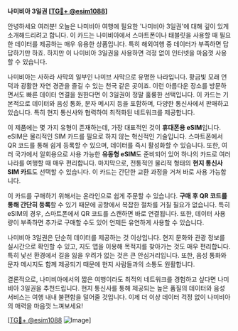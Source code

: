 **나미비아 3일권 [[TG💪+ @esim1088](https://t.me/s/esim1088)]**

안녕하세요 여러분! 오늘은 나미비아 여행에 필요한 '나미비아 3일권'에 대해 깊이 있게 소개해드리려고 합니다. 이 카드는 나미비아에서 스마트폰이나 태블릿을 사용할 때 필요한 데이터를 제공하는 매우 유용한 상품입니다. 특히 해외여행 중 데이터가 부족하면 답답하기만 하죠. 하지만 이 나미비아 3일권을 사용하면 걱정 없이 인터넷을 마음껏 사용할 수 있습니다.

나미비아는 사하라 사막의 일부인 나미브 사막으로 유명한 나라입니다. 황금빛 모래 언덕과 광활한 자연 경관을 즐길 수 있는 천국 같은 곳이죠. 이런 아름다운 장소를 방문하면서도 빠른 데이터 연결을 원한다면 이 3일권이 정말 훌륭한 선택입니다. 이 카드는 기본적으로 데이터와 음성 통화, 문자 메시지 등을 포함하며, 다양한 통신사에서 판매하고 있습니다. 특히 현지 통신사와 협력하여 최적화된 네트워크를 제공합니다.

이 제품에는 몇 가지 유형이 존재하는데, 가장 대표적인 것이 **휴대폰용 eSIM**입니다. eSIM은 물리적인 SIM 카드를 필요로 하지 않는 혁신적인 기술입니다. 스마트폰에서 QR 코드를 통해 쉽게 등록할 수 있으며, 데이터를 즉시 활성화할 수 있습니다. 또한, 여러 국가에서 일회용으로 사용 가능한 **유동형 eSIM**도 준비되어 있어 하나의 카드로 여러 나라를 여행할 때 매우 편리합니다. 마지막으로, 전통적인 물리적 형태의 **현지 통신사 SIM 카드**도 선택할 수 있습니다. 이 카드는 간단한 교환 과정을 거쳐 바로 사용 가능합니다.

이 카드를 구매하기 위해서는 온라인으로 쉽게 주문할 수 있습니다. **구매 후 QR 코드를 통해 간단히 등록**할 수 있기 때문에 공항에서 복잡한 절차를 거칠 필요가 없습니다. 특히 eSIM의 경우, 스마트폰에서 QR 코드를 스캔하면 바로 연결됩니다. 또한, 데이터 사용량이 부족하면 추가로 구매할 수도 있어 언제든 유연하게 사용할 수 있습니다.

나미비아 3일권은 단순히 데이터를 제공하는 것 이상입니다. 현지 문화와 관광 정보를 실시간으로 확인할 수 있고, 지도 앱을 이용해 목적지를 찾아가는 것도 매우 편리합니다. 특히 낯선 환경에서 길을 잃을 우려가 없는 것은 큰 안심거리입니다. 또한, 음성 통화와 문자 메시지도 함께 제공되기 때문에 현지 사람들과의 소통도 원활합니다.

결론적으로, 나미비아에서의 짧은 여행이라도 최적의 네트워크를 경험하고 싶다면 나미비아 3일권을 추천드립니다. 현지 통신사를 통해 제공되는 높은 품질의 데이터와 음성 서비스는 여행 내내 불편함을 덜어줄 것입니다. 이제 더 이상 데이터 걱정 없이 나미비아의 매력을 마음껏 느껴보세요!

[[TG💪+ @esim1088](https://t.me/s/esim1088) ![Image](https://i.postimg.cc/Y0z9fWf4/image.png)]